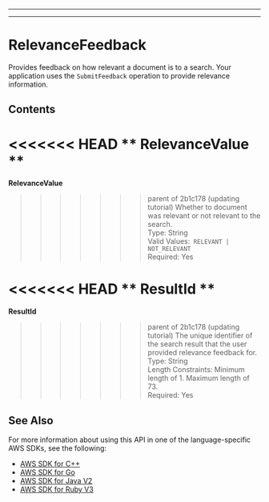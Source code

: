 --------

--------

# RelevanceFeedback<a name="API_RelevanceFeedback"></a>

Provides feedback on how relevant a document is to a search\. Your application uses the `SubmitFeedback` operation to provide relevance information\.

## Contents<a name="API_RelevanceFeedback_Contents"></a>

<<<<<<< HEAD
 ** RelevanceValue **   <a name="Kendra-Type-RelevanceFeedback-RelevanceValue"></a>
=======
 **RelevanceValue**   <a name="Kendra-Type-RelevanceFeedback-RelevanceValue"></a>
>>>>>>> parent of 2b1c178 (updating tutorial)
Whether to document was relevant or not relevant to the search\.  
Type: String  
Valid Values:` RELEVANT | NOT_RELEVANT`   
Required: Yes

<<<<<<< HEAD
 ** ResultId **   <a name="Kendra-Type-RelevanceFeedback-ResultId"></a>
=======
 **ResultId**   <a name="Kendra-Type-RelevanceFeedback-ResultId"></a>
>>>>>>> parent of 2b1c178 (updating tutorial)
The unique identifier of the search result that the user provided relevance feedback for\.  
Type: String  
Length Constraints: Minimum length of 1\. Maximum length of 73\.  
Required: Yes

## See Also<a name="API_RelevanceFeedback_SeeAlso"></a>

For more information about using this API in one of the language\-specific AWS SDKs, see the following:
+  [ AWS SDK for C\+\+](https://docs.aws.amazon.com/goto/SdkForCpp/kendra-2019-02-03/RelevanceFeedback) 
+  [ AWS SDK for Go](https://docs.aws.amazon.com/goto/SdkForGoV1/kendra-2019-02-03/RelevanceFeedback) 
+  [ AWS SDK for Java V2](https://docs.aws.amazon.com/goto/SdkForJavaV2/kendra-2019-02-03/RelevanceFeedback) 
+  [ AWS SDK for Ruby V3](https://docs.aws.amazon.com/goto/SdkForRubyV3/kendra-2019-02-03/RelevanceFeedback) 